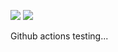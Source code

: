 ![](https://github.com/dnovik/github_actions_test/actions/workflows/hello_world.yaml/badge.svg)
![](https://github.com/dnovik/github_actions_test/actions/workflows/test-runner.yaml/badge.svg)


Github actions testing...
